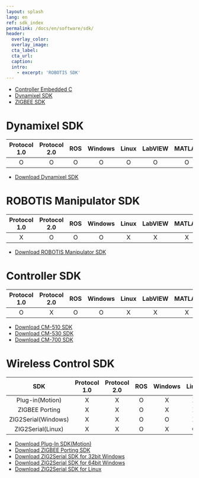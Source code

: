 ```yaml
---
layout: splash
lang: en
ref: sdk_index
permalink: /docs/en/software/sdk/
header:
  overlay_color:
  overlay_image:
  cta_label:
  cta_url:
  caption:
  intro:
    - excerpt: 'ROBOTIS SDK'
---
```


- [Controller Embedded C]
- [Dynamixel SDK]
- [ZIGBEE SDK]

# Dynamixel SDK

|Protocol 1.0|Protocol 2.0|ROS|Windows|Linux|LabVIEW|MATLAB|VB|C#|C++|Java|
|:---:|:---:|:---:|:---:|:---:|:---:|:---:|:---:|:---:|:---:|:---:|
|O|O|O|O|O|O|O|X|O|O|O|

- [Download Dynamixel SDK](https://github.com/ROBOTIS-GIT/DynamixelSDK/releases)

# ROBOTIS Manipulator SDK

|Protocol 1.0|Protocol 2.0|ROS|Windows|Linux|LabVIEW|MATLAB|VB|C#|C++|Java|
|:---:|:---:|:---:|:---:|:---:|:---:|:---:|:---:|:---:|:---:|:---:|
|X|O|O|O|X|X|X|X|X|O|X|

- [Download ROBOTIS Manipulator SDK](http://en.robotis.com/BlueAD/board.php?bbs_id=downloads&mode=view&bbs_no=1152543&page=1&key=&keyword=&sort=&scate=SOFTWARE)

# Controller SDK

|Protocol 1.0|Protocol 2.0|ROS|Windows|Linux|LabVIEW|MATLAB|VB|C#|C++|Java|
|:---:|:---:|:---:|:---:|:---:|:---:|:---:|:---:|:---:|:---:|:---:|
|O|X|O|O|X|X|X|X|X|X|X|

- [Download CM-510 SDK](http://support.robotis.com/en/software/embeded_c/cm510_cm700.htm)
- [Download CM-530 SDK](http://support.robotis.com/en/software/embeded_c/cm530.htm)
- [Download CM-700 SDK](http://support.robotis.com/en/software/embeded_c/cm510_cm700.htm)

# Wireless Control SDK

|SDK|Protocol 1.0|Protocol 2.0|ROS|Windows|Linux|LabVIEW|MATLAB|VB|C#|C++|Java|
|:---:|:---:|:---:|:---:|:---:|:---:|:---:|:---:|:---:|:---:|:---:|:---:|
|Plug-in(Motion)|X|X|O|X|X|X|X|X|O|X|X|
|ZIGBEE Porting|X|X|O|X|X|X|X|X|X|X|X|
|ZIG2Serial(Windows)|X|X|O|O|X|X|X|O|O|O|X|
|ZIG2Serial(Linux)|X|X|O|X|O|X|X|X|X|X|X|

- [Download Plug-In SDK(Motion)](http://support.robotis.com/en/baggage_files/zigbee_sdk/pluginsdk_example.zip)
- [Download ZIGBEE Porting SDK](http://support.robotis.com/en/baggage_files/zigbee_sdk/zigbee_sdk_porting_v1_00.zip)
- [Download ZIG2Serial SDK for 32bit Windows](http://support.robotis.com/en/baggage_files/zigbee_sdk/zigbee_sdk_win32_v1_02.zip)
- [Download ZIG2Serial SDK for 64bit Windows](http://support.robotis.com/en/baggage_files/zigbee_sdk/zigbee_sdk_win64_v1_02.zip)
- [Download ZIG2Serial SDK for Linux](http://support.robotis.com/en/baggage_files/zigbee_sdk/zigbee_sdk_linux_v1_00.zip)


[Controller Embedded C]: /docs/en/software/sdk/embedded_c/
[Dynamixel SDK]: https://github.com/ROBOTIS-GIT/DynamixelSDK/wiki
[ZIGBEE SDK]: /docs/en/software/sdk/zigbee_sdk/

